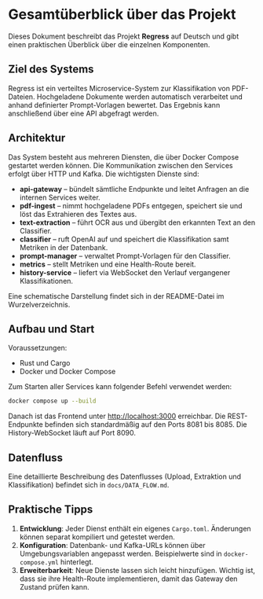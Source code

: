 # Gesamtüberblick über das Projekt

Dieses Dokument beschreibt das Projekt **Regress** auf Deutsch und gibt einen praktischen Überblick über die einzelnen Komponenten.

## Ziel des Systems

Regress ist ein verteiltes Microservice-System zur Klassifikation von PDF-Dateien. Hochgeladene Dokumente werden automatisch verarbeitet und anhand definierter Prompt-Vorlagen bewertet. Das Ergebnis kann anschließend über eine API abgefragt werden.

## Architektur

Das System besteht aus mehreren Diensten, die über Docker Compose gestartet werden können. Die Kommunikation zwischen den Services erfolgt über HTTP und Kafka. Die wichtigsten Dienste sind:

- **api-gateway** – bündelt sämtliche Endpunkte und leitet Anfragen an die internen Services weiter.
- **pdf-ingest** – nimmt hochgeladene PDFs entgegen, speichert sie und löst das Extrahieren des Textes aus.
- **text-extraction** – führt OCR aus und übergibt den erkannten Text an den Classifier.
- **classifier** – ruft OpenAI auf und speichert die Klassifikation samt Metriken in der Datenbank.
- **prompt-manager** – verwaltet Prompt-Vorlagen für den Classifier.
- **metrics** – stellt Metriken und eine Health-Route bereit.
- **history-service** – liefert via WebSocket den Verlauf vergangener Klassifikationen.

Eine schematische Darstellung findet sich in der README-Datei im Wurzelverzeichnis.

## Aufbau und Start

Voraussetzungen:

- Rust und Cargo
- Docker und Docker Compose

Zum Starten aller Services kann folgender Befehl verwendet werden:

```bash
docker compose up --build
```

Danach ist das Frontend unter <http://localhost:3000> erreichbar. Die REST-Endpunkte befinden sich standardmäßig auf den Ports 8081 bis 8085. Die History-WebSocket läuft auf Port 8090.

## Datenfluss

Eine detaillierte Beschreibung des Datenflusses (Upload, Extraktion und Klassifikation) befindet sich in `docs/DATA_FLOW.md`.

## Praktische Tipps

1. **Entwicklung**: Jeder Dienst enthält ein eigenes `Cargo.toml`. Änderungen können separat kompiliert und getestet werden.
2. **Konfiguration**: Datenbank- und Kafka-URLs können über Umgebungsvariablen angepasst werden. Beispielwerte sind in `docker-compose.yml` hinterlegt.
3. **Erweiterbarkeit**: Neue Dienste lassen sich leicht hinzufügen. Wichtig ist, dass sie ihre Health-Route implementieren, damit das Gateway den Zustand prüfen kann.

